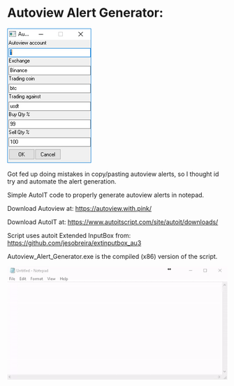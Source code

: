 # Autoview Alert Generator:

![2019-01-08_14-48-19](2019-01-08_14-48-19.jpg)

Got fed up doing mistakes in copy/pasting autoview alerts, so I thought id try and automate the alert generation.

Simple AutoIT code to properly generate autoview alerts in notepad.

Download Autoview at: https://autoview.with.pink/

Download AutoIT at: https://www.autoitscript.com/site/autoit/downloads/

Script uses autoit Extended InputBox from: https://github.com/jesobreira/extinputbox_au3

Autoview_Alert_Generator.exe is the compiled (x86) version of the script.

![notepad](notepad.gif)
